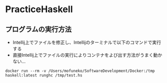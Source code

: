 # PracticeHaskell

## プログラムの実行方法
- Intellij上でファイルを修正し、Intellijのターミナルで以下のコマンドで実行する
- 直接Intellij上でファイルの実行によりコンテナをよび出す方法がうまく動かない...

```
docker run --rm -v /Users/mofuneko/SoftwareDevelopment/Docker:/tmp haskell:latest runghc /tmp/test.hs
```

